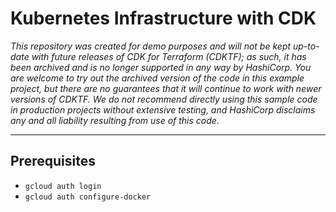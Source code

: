 # Kubernetes Infrastructure with CDK

_This repository was created for demo purposes and will not be kept up-to-date with future releases of CDK for Terraform (CDKTF); as such, it has been archived and is no longer supported in any way by HashiCorp. You are welcome to try out the archived version of the code in this example project, but there are no guarantees that it will continue to work with newer versions of CDKTF. We do not recommend directly using this sample code in production projects without extensive testing, and HashiCorp disclaims any and all liability resulting from use of this code._

-----

## Prerequisites

- `gcloud auth login`
- `gcloud auth configure-docker`
